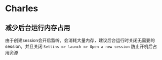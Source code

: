 # Charles

## 减少后台运行内存占用
由于创建session会开启监听，会消耗大量内存，建议后台运行时关闭无需要的session，并且关闭 `Settins => launch => Open a new session` 防止开机后占用资源
